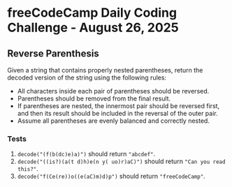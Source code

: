 # freeCodeCamp Daily Coding Challenge - August 26, 2025

## Reverse Parenthesis

Given a string that contains properly nested parentheses, return the decoded version of the string using the following rules:

* All characters inside each pair of parentheses should be reversed.
* Parentheses should be removed from the final result.
* If parentheses are nested, the innermost pair should be reversed first, and then its result should be included in the reversal of the outer pair.
* Assume all parentheses are evenly balanced and correctly nested.

### Tests
1. `decode("(f(b(dc)e)a)")` should return `"abcdef"`.
2. `decode("((is?)(a(t d)h)e(n y( uo)r)aC)")` should return `"Can you read this?"`.
3. `decode("f(Ce(re))o((e(aC)m)d)p")` should return `"freeCodeCamp"`.